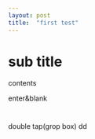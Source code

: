```yaml
---
layout: post
title:  "first test"
---
```


# sub title

contents

enter&blank
#

double tap(grop box)
    dd
